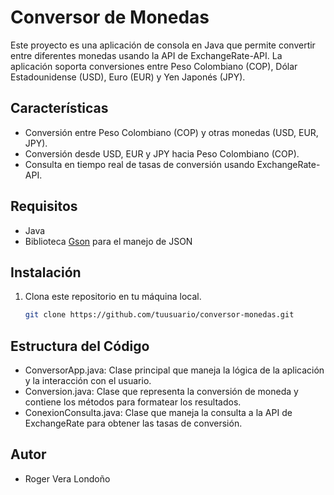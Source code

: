 # Conversor de Monedas

Este proyecto es una aplicación de consola en Java que permite convertir entre diferentes monedas usando la API de ExchangeRate-API. La aplicación soporta conversiones entre Peso Colombiano (COP), Dólar Estadounidense (USD), Euro (EUR) y Yen Japonés (JPY).

## Características

- Conversión entre Peso Colombiano (COP) y otras monedas (USD, EUR, JPY).
- Conversión desde USD, EUR y JPY hacia Peso Colombiano (COP).
- Consulta en tiempo real de tasas de conversión usando ExchangeRate-API.

## Requisitos

- Java
- Biblioteca [Gson](https://github.com/google/gson) para el manejo de JSON

## Instalación

1. Clona este repositorio en tu máquina local.
   ```bash
   git clone https://github.com/tuusuario/conversor-monedas.git

## Estructura del Código

  - ConversorApp.java: Clase principal que maneja la lógica de la aplicación y la interacción con el usuario.
  - Conversion.java: Clase que representa la conversión de moneda y contiene los métodos para formatear los resultados.
  - ConexionConsulta.java: Clase que maneja la consulta a la API de ExchangeRate para obtener las tasas de conversión.

## Autor
- Roger Vera Londoño
